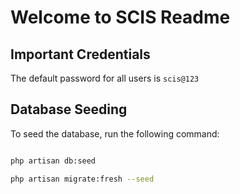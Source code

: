 
# Welcome to SCIS Readme

## Important Credentials

The default password for all users is `scis@123`


## Database Seeding

To seed the database, run the following command:

```bash

php artisan db:seed

php artisan migrate:fresh --seed
```
